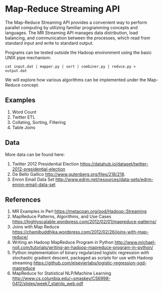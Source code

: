 # Map-Reduce Streaming API

The Map-Reduce Streaming API provides a convenient way to perform parallel computing by utilizing familiar programming concepts and languages. The MR Streaming API manages data distribution, load balancing, and communication between the processes, which read from standard input and write to standard output.

Programs can be tested outside the Hadoop environment using the basic UNIX pipe mechanism:

`cat input.dat | mapper.py | sort | combiner.py | reduce.py > output.dat`

We will explore how various algorithms can be implemented under the Map-Reduce concept.


## Examples
1. Word Count
2. Twitter ETL
3. Collating, Sorting, Filtering
4. Table Joins




## Data
More data can be found here:
1. Twitter 2012 Presidential Election https://datahub.io/dataset/twitter-2012-presidential-election
2. De Bello Gallico http://www.gutenberg.org/files/218/218.
3. Enron Email Data Set http://www.edrm.net/resources/data-sets/edrm-enron-email-data-set




## References
1. MR Examples in Perl https://metacpan.org/pod/Hadoop::Streaming
2. MapReduce Patterns, Algorithms, and Use Cases https://highlyscalable.wordpress.com/2012/02/01/mapreduce-patterns/
3. Joins with Map Reduce https://chamibuddhika.wordpress.com/2012/02/26/joins-with-map-reduce/
4. Writing an Hadoop MapReduce Program in Python http://www.michael-noll.com/tutorials/writing-an-hadoop-mapreduce-program-in-python/
5. Python implementation of binary regularized logistic regression with stochastic gradient descent, packaged as scripts for use with Hadoop streaming https://github.com/elsevierlabs/logistic-regression-sgd-mapreduce
6. MapReduce for Statistical NLP/Machine Learning http://www.cs.columbia.edu/~smaskey/CS6998-0412/slides/week7_statnlp_web.pdf
